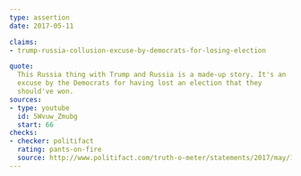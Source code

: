 ```yaml
---
type: assertion
date: 2017-05-11

claims:
- trump-russia-collusion-excuse-by-democrats-for-losing-election

quote:
  This Russia thing with Trump and Russia is a made-up story. It's an
  excuse by the Democrats for having lost an election that they
  should've won.
sources:
- type: youtube
  id: 5Wvuw_Zmubg
  start: 66
checks:
- checker: politifact
  rating: pants-on-fire
  source: http://www.politifact.com/truth-o-meter/statements/2017/may/12/donald-trump/trump-calls-trump-russia-story-made-/
---
```

